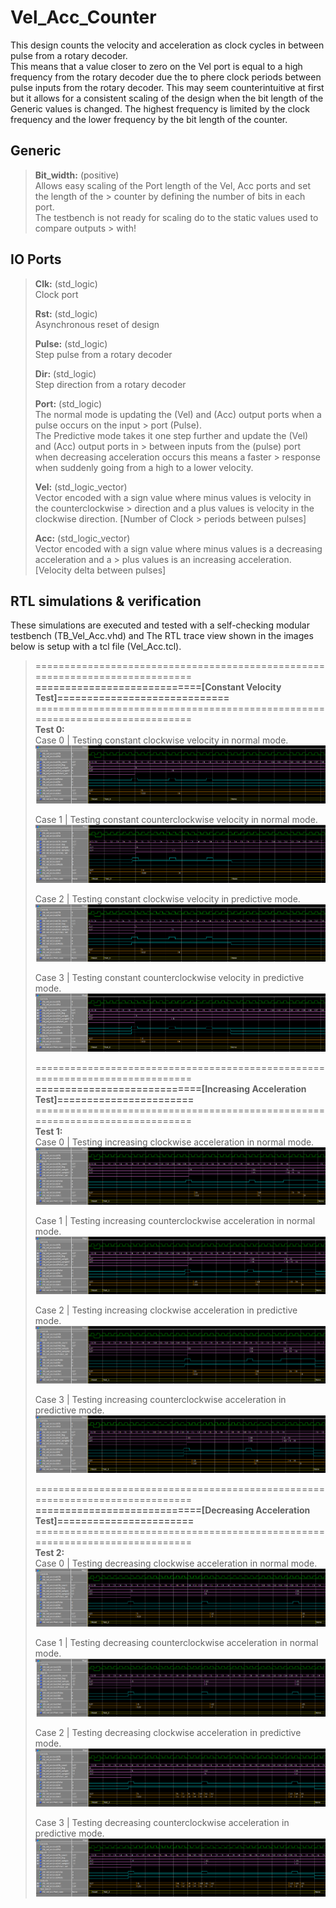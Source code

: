 # Vel_Acc_Counter
This design counts the velocity and acceleration as clock cycles in between pulse from a rotary decoder.<br>
This means that a value closer to zero on the Vel port is equal to a high frequency from the rotary decoder due the to phere clock periods between pulse inputs from the rotary decoder. This may seem counterintuitive at first but it allows for a consistent scaling of the design when the bit length of the Generic values is changed. The highest frequency is limited by the clock frequency and the lower frequency by the bit length of the counter.

  ## Generic
  > **Bit_width:** (positive)<br> Allows easy scaling of the Port length of the Vel, Acc ports and set the length of the       >                               counter by defining the number of bits in each port.<br>
  >                               The testbench is not ready for scaling do to the static values used to compare outputs       >                               with!<br>
  
  ## IO Ports
  > **Clk:** (std_logic)<br>   Clock port<br>
  > 
  > **Rst:** (std_logic)<br>   Asynchronous reset of design<br>
  > 
  > **Pulse:** (std_logic)<br> Step pulse from a rotary decoder<br> 
  > 
  > **Dir:** (std_logic)<br>   Step direction from a rotary decoder<br>
  > 
  > **Port:** (std_logic)<br> The normal mode is updating the (Vel) and (Acc) output ports when a pulse occurs on the input     >                           port (Pulse).<br>
  >                           The Predictive mode takes it one step further and update the (Vel) and (Acc) output ports in     >                           between inputs from the (pulse) port when decreasing acceleration occurs this means a faster     >                           response when suddenly going from a high to a lower velocity.<br>
  > 
  > **Vel:** (std_logic_vector)<br> Vector encoded with a sign value where minus values is velocity in the counterclockwise     >                                 direction and a plus values is velocity in the clockwise direction. [Number of Clock       >                                 periods between pulses]<br>
  > 
  > **Acc:** (std_logic_vector)<br> Vector encoded with a sign value where minus values is a decreasing acceleration and a     >                                 plus values is an increasing acceleration. [Velocity delta between pulses]<br>
  
  ## RTL simulations & verification
  These simulations are executed and tested with a self-checking modular testbench (TB_Vel_Acc.vhd) and
  The RTL trace view shown in the images below is setup with a tcl file (Vel_Acc.tcl).

> =============================================================================<br>
> **============================[Constant Velocity Test]=============================**<br>
> =============================================================================<br>
> **Test 0:**<br>
> Case 0 | Testing constant clockwise velocity in normal mode.
> ![Vel_Acc_Test0_Dir0_Mode0](Image/Test0_Dir0_Mode0_RTL_view.png "Vel_Acc Test0, Dir='0',Mode='0'")
>
> Case 1 | Testing constant counterclockwise velocity in normal mode.
> ![Vel_Acc_Test0_Dir1_Mode0](Image/Test0_Dir1_Mode0_RTL_view.png "Vel_Acc Test0, Dir='1',Mode='0'")
>
> Case 2 | Testing constant clockwise velocity in predictive mode.
> ![Vel_Acc_Test0_Dir0_Mode1](Image/Test0_Dir0_Mode1_RTL_view.png "Vel_Acc Test0, Dir='0',Mode='1'")
>
> Case 3 | Testing constant counterclockwise velocity in predictive mode.
> ![Vel_Acc_Test0_Dir1_Mode1](Image/Test0_Dir1_Mode1_RTL_view.png "Vel_Acc Test0, Dir='1',Mode='1'")
>
> =============================================================================<br>
> **============================[Increasing Acceleration Test]=======================**<br>
> =============================================================================<br>
> **Test 1:**<br>
> Case 0 | Testing increasing clockwise acceleration in normal mode.
> ![Vel_Acc_Test1_Dir0_Mode0](Image/Test1_Dir0_Mode0_RTL_view.png "Vel_Acc Test1, Dir='0',Mode='0'")
>
> Case 1 | Testing increasing counterclockwise acceleration in normal mode.
> ![Vel_Acc_Test1_Dir1_Mode0](Image/Test1_Dir1_Mode0_RTL_view.png "Vel_Acc Test1, Dir='1',Mode='0'")
>
> Case 2 | Testing increasing clockwise acceleration in predictive mode.
> ![Vel_Acc_Test1_Dir0_Mode1](Image/Test1_Dir0_Mode1_RTL_view.png "Vel_Acc Test1, Dir='0',Mode='1'")
>
> Case 3 | Testing increasing counterclockwise acceleration in predictive mode.
> ![Vel_Acc_Test1_Dir1_Mode1](Image/Test1_Dir1_Mode1_RTL_view.png "Vel_Acc Test1, Dir='1',Mode='1'")
>
> =============================================================================<br>
> **============================[Decreasing Acceleration Test]=======================**<br>
> =============================================================================<br>
> **Test 2:**<br>
> Case 0 | Testing decreasing clockwise acceleration in normal mode.
> ![Vel_Acc_Test2_Dir0_Mode0](Image/Test2_Dir0_Mode0_RTL_view.png "Vel_Acc Test2, Dir='0',Mode='0'")
>
> Case 1 | Testing decreasing counterclockwise acceleration in normal mode.
> ![Vel_Acc_Test2_Dir1_Mode0](Image/Test2_Dir1_Mode0_RTL_view.png "Vel_Acc Test2, Dir='1',Mode='0'")
>
> Case 2 | Testing decreasing clockwise acceleration in predictive mode.
> ![Vel_Acc_Test2_Dir0_Mode1](Image/Test2_Dir0_Mode1_RTL_view.png "Vel_Acc Test2, Dir='0',Mode='1'")
>
> Case 3 | Testing decreasing counterclockwise acceleration in predictive mode.
> ![Vel_Acc_Test2_Dir1_Mode1](Image/Test2_Dir1_Mode1_RTL_view.png "Vel_Acc Test2, Dir='1',Mode='1'")
